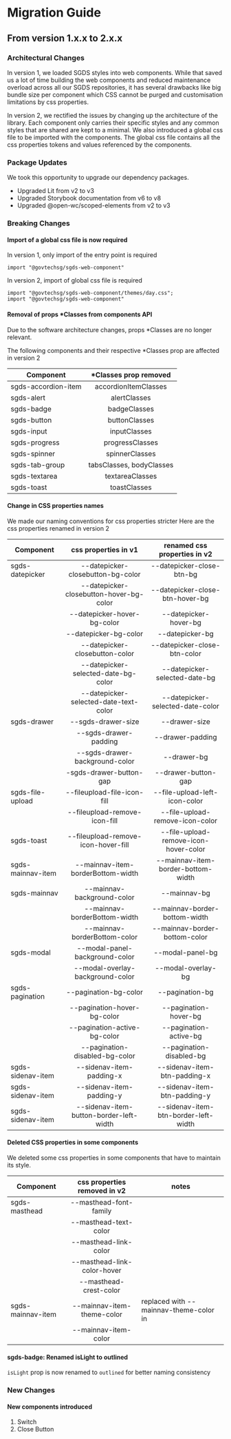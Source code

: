 # Migration Guide

## From version 1.x.x to 2.x.x

### Architectural Changes

In version 1, we loaded SGDS styles into web components. While that saved us a lot of time building the web components and reduced maintenance overload across all our SGDS repositories, it has several drawbacks like big bundle size per component which CSS cannot be purged and customisation limitations by css properties.

In version 2, we rectified the issues by changing up the architecture of the library. Each component only carries their specific styles and any common styles that are shared are kept to a minimal. We also introduced a global css file to be imported with the components. The global css file contains all the css properties tokens and values referenced by the components.

### Package Updates

We took this opportunity to upgrade our dependency packages.

- Upgraded Lit from v2 to v3
- Upgraded Storybook documentation from v6 to v8
- Upgraded @open-wc/scoped-elements from v2 to v3

### Breaking Changes

#### Import of a global css file is now required

In version 1, only import of the entry point is required

```
import "@govtechsg/sgds-web-component"

```

In version 2, import of global css file is required

```
import "@govtechsg/sgds-web-component/themes/day.css";
import "@govtechsg/sgds-web-component"

```

#### Removal of props \*Classes from components API

Due to the software architecture changes, props \*Classes are no longer relevant.

The following components and their respective \*Classes prop are affected in version 2

| Component           |  \*Classes prop removed  |
| ------------------- | :----------------------: |
| sgds-accordion-item |   accordionItemClasses   |
| sgds-alert          |       alertClasses       |
| sgds-badge          |       badgeClasses       |
| sgds-button         |      buttonClasses       |
| sgds-input          |       inputClasses       |
| sgds-progress       |     progressClasses      |
| sgds-spinner        |      spinnerClasses      |
| sgds-tab-group      | tabsClasses, bodyClasses |
| sgds-textarea       |     textareaClasses      |
| sgds-toast          |       toastClasses       |

#### Change in CSS properties names

We made our naming conventions for css properties stricter
Here are the css properties renamed in version 2

| Component         |          css properties in v1           |     renamed css properties in v2      |
| ----------------- | :-------------------------------------: | :-----------------------------------: |
| sgds-datepicker   |    --datepicker-closebutton-bg-color    |       --datepicker-close-btn-bg       |
|                   | --datepicker-closebutton-hover-bg-color |    --datepicker-close-btn-hover-bg    |
|                   |       --datepicker-hover-bg-color       |         --datepicker-hover-bg         |
|                   |          --datepicker-bg-color          |            --datepicker-bg            |
|                   |     --datepicker-closebutton-color      |     --datepicker-close-btn-color      |
|                   |   --datepicker-selected-date-bg-color   |     --datepicker-selected-date-bg     |
|                   |  --datepicker-selected-date-text-color  |   --datepicker-selected-date-color    |
| sgds-drawer       |           --sgds-drawer-size            |             --drawer-size             |
|                   |          --sgds-drawer-padding          |           --drawer-padding            |
|                   |     --sgds-drawer-background-color      |              --drawer-bg              |
|                   |         -sgds-drawer-button-gap         |          --drawer-button-gap          |
| sgds-file-upload  |       --fileupload-file-icon-fill       |     --file-upload-left-icon-color     |
|                   |      --fileupload-remove-icon-fill      |    --file-upload-remove-icon-color    |
| sgds-toast        |   --fileupload-remove-icon-hover-fill   | --file-upload-remove-icon-hover-color |
| sgds-mainnav-item |    --mainnav-item-borderBottom-width    |  --mainnav-item-border-bottom-width   |
| sgds-mainnav      |       --mainnav-background-color        |             --mainnav-bg              |
|                   |      --mainnav-borderBottom-width       |     --mainnav-border-bottom-width     |
|                   |      --mainnav-borderBottom-color       |     --mainnav-border-bottom-color     |
| sgds-modal        |     --modal-panel-background-color      |           --modal-panel-bg            |
|                   |    --modal-overlay-background-color     |          --modal-overlay-bg           |
| sgds-pagination   |          --pagination-bg-color          |            --pagination-bg            |
|                   |       --pagination-hover-bg-color       |         --pagination-hover-bg         |
|                   |      --pagination-active-bg-color       |        --pagination-active-bg         |
|                   |     --pagination-disabled-bg-color      |       --pagination-disabled-bg        |
| sgds-sidenav-item |        --sidenav-item-padding-x         |     --sidenav-item-btn-padding-x      |
| sgds-sidenav-item |        --sidenav-item-padding-y         |     --sidenav-item-btn-padding-y      |
| sgds-sidenav-item | --sidenav-item-button-border-left-width | --sidenav-item-btn-border-left-width  |

#### Deleted CSS properties in some components

We deleted some css properties in some components that have to maintain its style.

| Component         | css properties removed in v2 | notes                                                 |
| ----------------- | :--------------------------: | ----------------------------------------------------- |
| sgds-masthead     |    --masthead-font-family    |                                                       |
|                   |    --masthead-text-color     |                                                       |
|                   |    --masthead-link-color     |                                                       |
|                   | --masthead-link-color-hover  |                                                       |
|                   |    --masthead-crest-color    |                                                       |
| sgds-mainnav-item |  --mainnav-item-theme-color  | replaced with --mainnav-theme-color in <sgds-mainnav> |
|                   |     --mainnav-item-color     |                                                       |

#### sgds-badge: Renamed isLight to outlined 

`isLight` prop is now renamed to `outlined` for better naming consistency

### New Changes

#### New components introduced

1.  Switch
2.  Close Button
